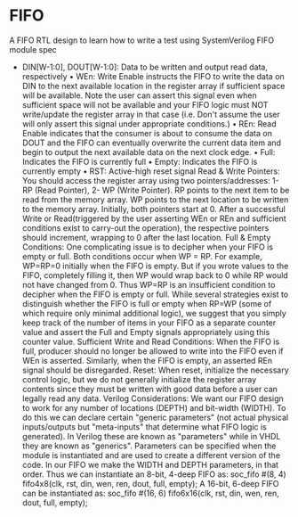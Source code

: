 # FIFO
A FIFO RTL design to learn how to write a test using SystemVerilog
FIFO module spec
+ DIN[W-1:0], DOUT[W-1:0]: Data to be written and output read data, respectively 
• WEn: Write Enable instructs the FIFO to write the data on DIN to the next available location in the register array if sufficient space will be available. Note the user can assert this signal even when sufficient space will not be available and your FIFO logic must NOT write/update the register array in that case (i.e. Don't assume the user will only assert this signal under appropriate conditions.) 
• REn: Read Enable indicates that the consumer is about to consume the data on DOUT and the FIFO can eventually overwrite the current data item and begin to output the next available data on the next clock edge. 
• Full: Indicates the FIFO is currently full 
• Empty: Indicates the FIFO is currently empty 
• RST: Active-high reset signal 
Read & Write Pointers: You should access the register array using two pointers/addresses: 1- RP (Read Pointer), 2- WP (Write Pointer). RP points to the next item to be read from the memory array. WP points to the next location to be written to the memory array. Initially, both pointers start at 0. After a successful Write or Read(triggered by the user asserting WEn or REn and sufficient conditions exist to carry-out the operation), the respective pointers should increment, wrapping to 0 after the last location. 
Full & Empty Conditions: One complicating issue is to decipher when your FIFO is empty or full. Both conditions occur when WP = RP. For example, WP=RP=0 initially when the FIFO is empty. But if you wrote values to the FIFO, completely filling it, then WP would wrap back to 0 while RP would not have changed from 0. Thus WP=RP is an insufficient condition to decipher when the FIFO is empty or full. While several strategies exist to distinguish whether the FIFO is full or empty when RP=WP (some of which require only minimal additional logic), we suggest that you simply keep track of the number of items in your FIFO as a separate counter value and assert the Full and Empty signals appropriately using this counter value. 
Sufficient Write and Read Conditions: When the FIFO is full, producer should no longer be allowed to write into the FIFO even if WEn is asserted. Similarly, when the FIFO is empty, an asserted REn signal should be disregarded. 
Reset: When reset, initialize the necessary control logic, but we do not generally initialize the register array contents since they must be written with good data before a user can legally read any data. 
Verilog Considerations: We want our FIFO design to work for any number of locations (DEPTH) and bit-width (WIDTH). To do this we can declare certain "generic parameters" (not actual physical inputs/outputs but "meta-inputs" that determine what FIFO logic is generated). In Verilog these are known as "parameters" while in VHDL they are known as "generics". Parameters can be specified when the module is instantiated and are used to create a different version of the code. In our FIFO we make the WIDTH and DEPTH parameters, in that order. Thus we can instantiate an 8-bit, 4-deep FIFO as: 
soc_fifo #(8, 4) fifo4x8(clk, rst, din, wen, ren, dout, full, empty); 
A 16-bit, 6-deep FIFO can be instantiated as: 
soc_fifo #(16, 6) fifo6x16(clk, rst, din, wen, ren, dout, full, empty);
